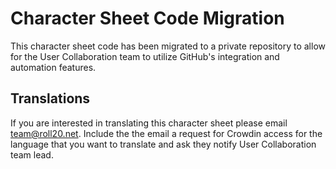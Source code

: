 Character Sheet Code Migration
==================================

This character sheet code has been migrated to a private repository to allow for the User Collaboration team to utilize GitHub's integration and automation features. 

## Translations

If you are interested in translating this character sheet please email team@roll20.net. Include the the email a request for Crowdin access for the language that you want to translate and ask they notify User Collaboration team lead.